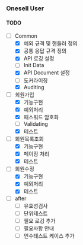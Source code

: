 ### Onesell User

#### TODO
- [ ] Common
  - [x] 예외 규격 및 핸들러 정의
  - [x] 공통 응답 규격 정의
  - [x] API 로깅 설정
  - [ ] Init Data 
  - [x] API Document 설정
  - [ ] 도커라이징
  - [x] Auditing
- [ ] 회원가입
  - [x] 기능구현
  - [x] 예외처리
  - [x] 패스워드 암호화
  - [ ] Validating
  - [x] 테스트
- [ ] 회원목록조회
  - [x] 기능구현
  - [x] 페이징 처리
  - [x] 테스트
- [ ] 회원수정
  - [x] 기능구현
  - [x] 예외처리
  - [x] 테스트

- [ ] after
  - [ ] 유효성검사
  - [ ] 단위테스트
  - [ ] 필요 로깅 추가
  - [ ] 필요사항 안내
  - [ ] 인수테스트 케이스 추가 
